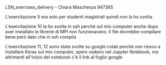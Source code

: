LSN_exercises_delivery - Chiara Mascherpa 947365

L'esercitazione 5 era solo per studenti magistrali quindi non la ho svolta

L'esercitazione 10 la ho svolta in ssh perchè sul mio computer anche dopo aver installato le librerie di MPI non funzionavano. Il file dovrebbe compilare bene però dato che in ssh compila

L'esercitazione 11, 12 sono state svolte su google colab perchè non riesco a installare Keras sul mio computer, spero vadano nel Jupyter Notebook, ma altrimenti all'inizio del notebook c'è il link al foglio google
